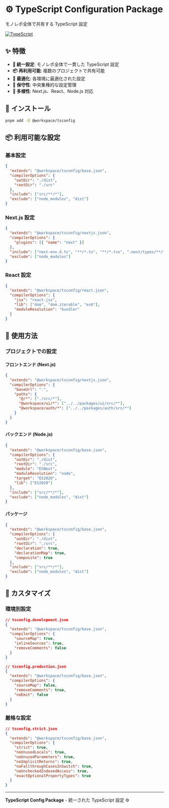 # ⚙️ TypeScript Configuration Package

モノレポ全体で共有する TypeScript 設定

[![TypeScript](https://img.shields.io/badge/TypeScript-5.9+-blue.svg)](https://www.typescriptlang.org/)

## ✨ 特徴

- **🔧 統一設定**: モノレポ全体で一貫した TypeScript 設定
- **📦 再利用可能**: 複数のプロジェクトで共有可能
- **🎯 最適化**: 各環境に最適化された設定
- **🔄 保守性**: 中央集権的な設定管理
- **📱 多様性**: Next.js、React、Node.js 対応

## 🚀 インストール

```bash
pnpm add -D @workspace/tsconfig
```

## 📦 利用可能な設定

### 基本設定

```json
{
  "extends": "@workspace/tsconfig/base.json",
  "compilerOptions": {
    "outDir": "./dist",
    "rootDir": "./src"
  },
  "include": ["src/**/*"],
  "exclude": ["node_modules", "dist"]
}
```

### Next.js 設定

```json
{
  "extends": "@workspace/tsconfig/nextjs.json",
  "compilerOptions": {
    "plugins": [{ "name": "next" }]
  },
  "include": ["next-env.d.ts", "**/*.ts", "**/*.tsx", ".next/types/**/*.ts"],
  "exclude": ["node_modules"]
}
```

### React 設定

```json
{
  "extends": "@workspace/tsconfig/react.json",
  "compilerOptions": {
    "jsx": "react-jsx",
    "lib": ["dom", "dom.iterable", "es6"],
    "moduleResolution": "bundler"
  }
}
```

## 🔧 使用方法

### プロジェクトでの設定

#### フロントエンド (Next.js)

```json
{
  "extends": "@workspace/tsconfig/nextjs.json",
  "compilerOptions": {
    "baseUrl": ".",
    "paths": {
      "@/*": ["./src/*"],
      "@workspace/ui/*": ["../../packages/ui/src/*"],
      "@workspace/auth/*": ["../../packages/auth/src/*"]
    }
  }
}
```

#### バックエンド (Node.js)

```json
{
  "extends": "@workspace/tsconfig/base.json",
  "compilerOptions": {
    "outDir": "./dist",
    "rootDir": "./src",
    "module": "ESNext",
    "moduleResolution": "node",
    "target": "ES2020",
    "lib": ["ES2020"]
  },
  "include": ["src/**/*"],
  "exclude": ["node_modules", "dist"]
}
```

#### パッケージ

```json
{
  "extends": "@workspace/tsconfig/base.json",
  "compilerOptions": {
    "outDir": "./dist",
    "rootDir": "./src",
    "declaration": true,
    "declarationMap": true,
    "composite": true
  },
  "include": ["src/**/*"],
  "exclude": ["node_modules", "dist"]
}
```

## 🎨 カスタマイズ

### 環境別設定

```json
// tsconfig.development.json
{
  "extends": "@workspace/tsconfig/base.json",
  "compilerOptions": {
    "sourceMap": true,
    "inlineSources": true,
    "removeComments": false
  }
}
```

```json
// tsconfig.production.json
{
  "extends": "@workspace/tsconfig/base.json",
  "compilerOptions": {
    "sourceMap": false,
    "removeComments": true,
    "noEmit": false
  }
}
```

### 厳格な設定

```json
// tsconfig.strict.json
{
  "extends": "@workspace/tsconfig/base.json",
  "compilerOptions": {
    "strict": true,
    "noUnusedLocals": true,
    "noUnusedParameters": true,
    "noImplicitReturns": true,
    "noFallthroughCasesInSwitch": true,
    "noUncheckedIndexedAccess": true,
    "exactOptionalPropertyTypes": true
  }
}
```

---

**TypeScript Config Package** - 統一された TypeScript 設定 ⚙️
